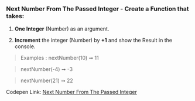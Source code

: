 ### Next Number From The Passed Integer - Create a Function that takes:

1. **One Integer** (Number) as an argument.

2. **Increment** the integer (Number) by **+1** and show the Result in the console.

> Examples : nextNumber(10) ➞ 11

> nextNumber(-4) ➞ -3

> nextNumber(21) ➞ 22

Codepen Link: [Next Number From The Passed Integer](https://codepen.io/naveencoder/pen/QPQdbR?editors=0012)